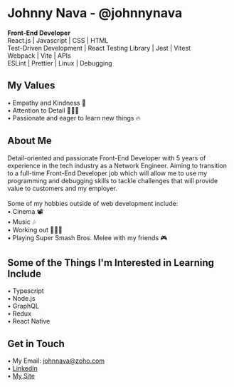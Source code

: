 # Johnny Nava - @johnnynava
**Front-End Developer**
<br>
React.js | Javascript | CSS | HTML
<br>
Test-Driven Development | React Testing Library | Jest | Vitest
<br>
Webpack | Vite | APIs
<br>
ESLint | Prettier | Linux | Debugging

## My Values
• Empathy and Kindness 💙
<br>
• Attention to Detail 👨🏻‍💻
<br>
• Passionate and eager to learn new things 🔥

## About Me
Detail-oriented and passionate Front-End Developer with 5 years of experience in the tech industry as a Network Engineer. Aiming to transition to a full-time Front-End Developer job which will allow me to use my programming and debugging skills to tackle challenges that will provide value to customers and my employer.
<br>
<br>
Some of my hobbies outside of web development include:
<br>
• Cinema 📽️
<br>
• Music 🎶
<br>
• Working out 🏋🏻‍♂️
<br>
• Playing Super Smash Bros. Melee with my friends 🎮

## Some of the Things I'm Interested in Learning Include
• Typescript
<br>
• Node.js
<br>
• GraphQL
<br>
• Redux
<br>
• React Native

## Get in Touch
• My Email: johnnava@zoho.com
<br>
• [LinkedIn](https://www.linkedin.com/in/johnnynavadev/)
<br>
• [My Site](https://www.johnnynava.dev)
